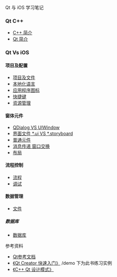 Qt 与 iOS 学习笔记

### Qt C++

* [C++ 简介](./cpp/cpp.md)
* [Qt 简介](./cpp/qt.md)

### Qt Vs iOS
#### 项目及配置
* [项目及文件](new.md)
* [本地化语言](language.md)
* [应用程序图标](icon.md)
* [快捷键](keyboard.md)
* [资源管理](resource/resource.md)

#### 窗体元件
* [QDialog VS UIWindow](UI/window.md)
* [界面文件 *.ui VS *.storyboard](UI/ui.md)
* [普通元件](UI/input.md)
* [消息传递 窗口交换](UI/message.md)
* [布局](UI/autolayout.md)

#### 流程控制
* [流程](application.md)
* [调试](debug.md)

#### 数据管理
* [文件](file.md)



##### 数据库
* [数据库](sql.md)

参考资料

* [Qt参考文档](http://www.kuqin.com/qtdocument/index.html)
* [《Qt Creator 快速入门》](http://book.douban.com/subject/10745760/) /demo 下为此书练习实例
* [《C++ Qt 设计模式》](http://book.douban.com/subject/10764099/)